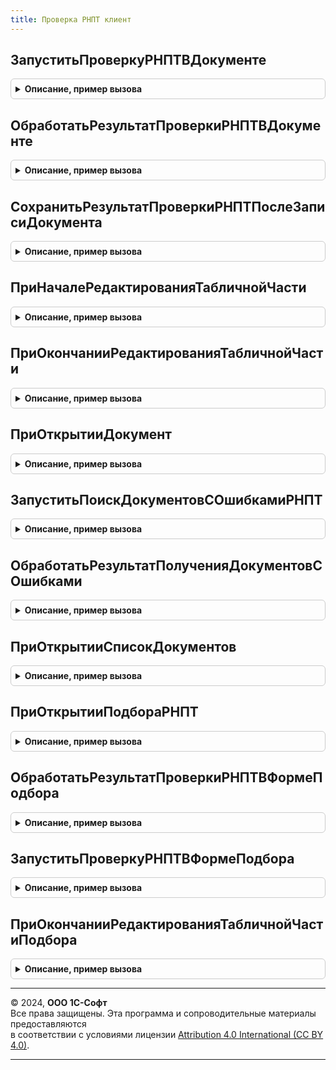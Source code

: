 ```yaml
---
title: Проверка РНПТ клиент
---
```



## ЗапуститьПроверкуРНПТВДокументе
<details style="margin: 1em 0; padding: 0.5em; border: 1px solid #ccc; border-radius: 6px;">

<summary style="font-weight: bold; cursor: pointer;">Описание, пример вызова</summary>

```bsl

// Запускает фоновое задание проверки РНПТ.
//
// Параметры:
//  Форма - ФормаКлиентскогоПриложения - форма документа.
//
Процедура ЗапуститьПроверкуРНПТВДокументе(Форма) Экспорт
```

Пример вызова
```bsl
ПроверкаРНПТКлиент.ЗапуститьПроверкуРНПТВДокументе(Форма) 
```
</details>

## ОбработатьРезультатПроверкиРНПТВДокументе
<details style="margin: 1em 0; padding: 0.5em; border: 1px solid #ccc; border-radius: 6px;">

<summary style="font-weight: bold; cursor: pointer;">Описание, пример вызова</summary>

```bsl

// Проверяет результат выполнения проверки РНПТ и вызывает прорисовку результата на форме в случае если проверка завершена.
//
// Парамеры:
//  Форма - ФормаКлиентскогоПриложения - форма документа.
//
Процедура ОбработатьРезультатПроверкиРНПТВДокументе(Форма) Экспорт
```

Пример вызова
```bsl
ПроверкаРНПТКлиент.ОбработатьРезультатПроверкиРНПТВДокументе(Форма) 
```
</details>

## СохранитьРезультатПроверкиРНПТПослеЗаписиДокумента
<details style="margin: 1em 0; padding: 0.5em; border: 1px solid #ccc; border-radius: 6px;">

<summary style="font-weight: bold; cursor: pointer;">Описание, пример вызова</summary>

```bsl

// Вызывает процедуру сохранения результатов проверки РНПТ документа в регистр.
//
// Парамеры:
//  Форма - ФормаКлиентскогоПриложения - форма документа.
//
Процедура СохранитьРезультатПроверкиРНПТПослеЗаписиДокумента(Форма) Экспорт
```

Пример вызова
```bsl
ПроверкаРНПТКлиент.СохранитьРезультатПроверкиРНПТПослеЗаписиДокумента(Форма) 
```
</details>

## ПриНачалеРедактированияТабличнойЧасти
<details style="margin: 1em 0; padding: 0.5em; border: 1px solid #ccc; border-radius: 6px;">

<summary style="font-weight: bold; cursor: pointer;">Описание, пример вызова</summary>

```bsl

// Устанавливает признак того, что прорисовку документа в части проверки РНПТ нужно отложить,
// что позволяет избежать ошибки сброса редактируемого значения при выводе результатов проверки.
//
// Парамеры:
//  Форма - ФормаКлиентскогоПриложения - форма документа.
//
Процедура ПриНачалеРедактированияТабличнойЧасти(Форма) Экспорт
```

Пример вызова
```bsl
ПроверкаРНПТКлиент.ПриНачалеРедактированияТабличнойЧасти(Форма) 
```
</details>

## ПриОкончанииРедактированияТабличнойЧасти
<details style="margin: 1em 0; padding: 0.5em; border: 1px solid #ccc; border-radius: 6px;">

<summary style="font-weight: bold; cursor: pointer;">Описание, пример вызова</summary>

```bsl

// Вызывает обработку результата проверки РНПТ при изменении табличной части документа.
//
// Парамеры:
//  Форма - ФормаКлиентскогоПриложения - форма документа.
//
Процедура ПриОкончанииРедактированияТабличнойЧасти(Форма) Экспорт
```

Пример вызова
```bsl
ПроверкаРНПТКлиент.ПриОкончанииРедактированияТабличнойЧасти(Форма) 
```
</details>

## ПриОткрытииДокумент
<details style="margin: 1em 0; padding: 0.5em; border: 1px solid #ccc; border-radius: 6px;">

<summary style="font-weight: bold; cursor: pointer;">Описание, пример вызова</summary>

```bsl

// Запускает отложено проверку РНПТ при открытии формы.
//
// Парамеры:
//  Форма - ФормаКлиентскогоПриложения - форма документа.
//
Процедура ПриОткрытииДокумент(Форма) Экспорт
```

Пример вызова
```bsl
ПроверкаРНПТКлиент.ПриОткрытииДокумент(Форма) 
```
</details>

## ЗапуститьПоискДокументовСОшибкамиРНПТ
<details style="margin: 1em 0; padding: 0.5em; border: 1px solid #ccc; border-radius: 6px;">

<summary style="font-weight: bold; cursor: pointer;">Описание, пример вызова</summary>

```bsl

// Запускает фоновое задание по поиску документов с ошибками для формы списка.
//
// Парамеры:
//  Форма - ФормаКлиентскогоПриложения - форма списка документов.
//
Процедура ЗапуститьПоискДокументовСОшибкамиРНПТ(Форма) Экспорт
```

Пример вызова
```bsl
ПроверкаРНПТКлиент.ЗапуститьПоискДокументовСОшибкамиРНПТ(Форма) 
```
</details>

## ОбработатьРезультатПолученияДокументовСОшибками
<details style="margin: 1em 0; padding: 0.5em; border: 1px solid #ccc; border-radius: 6px;">

<summary style="font-weight: bold; cursor: pointer;">Описание, пример вызова</summary>

```bsl

// В случае успешного завершения получения документов с ошибками запускает вывод информации об ошибках на форму.
//
// Парамеры:
//  Форма - ФормаКлиентскогоПриложения - форма списка документов.
//
Процедура ОбработатьРезультатПолученияДокументовСОшибками(Форма) Экспорт
```

Пример вызова
```bsl
ПроверкаРНПТКлиент.ОбработатьРезультатПолученияДокументовСОшибками(Форма) 
```
</details>

## ПриОткрытииСписокДокументов
<details style="margin: 1em 0; padding: 0.5em; border: 1px solid #ccc; border-radius: 6px;">

<summary style="font-weight: bold; cursor: pointer;">Описание, пример вызова</summary>

```bsl

// При открытии формы списка документов запускает поиск документов с ошибками.
//
// Парамеры:
//  Форма - ФормаКлиентскогоПриложения - форма списка документов.
//
Процедура ПриОткрытииСписокДокументов(Форма) Экспорт
```

Пример вызова
```bsl
ПроверкаРНПТКлиент.ПриОткрытииСписокДокументов(Форма) 
```
</details>

## ПриОткрытииПодбораРНПТ
<details style="margin: 1em 0; padding: 0.5em; border: 1px solid #ccc; border-radius: 6px;">

<summary style="font-weight: bold; cursor: pointer;">Описание, пример вызова</summary>

```bsl

// Запускает проверку РНПТ в форме при открытии.
//
// Парамеры:
//  Форма - ФормаКлиентскогоПриложения - форма подбора РНПТ.
//
Процедура ПриОткрытииПодбораРНПТ(Форма) Экспорт
```

Пример вызова
```bsl
ПроверкаРНПТКлиент.ПриОткрытииПодбораРНПТ(Форма) 
```
</details>

## ОбработатьРезультатПроверкиРНПТВФормеПодбора
<details style="margin: 1em 0; padding: 0.5em; border: 1px solid #ccc; border-radius: 6px;">

<summary style="font-weight: bold; cursor: pointer;">Описание, пример вызова</summary>

```bsl

// Обрабатывает результат проверки РНПТ в форме.
//
// Парамеры:
//  Форма - ФормаКлиентскогоПриложения - форма подбора РНПТ.
//  Обработано - Булево - признак того, что была обработка результата.
//
Процедура ОбработатьРезультатПроверкиРНПТВФормеПодбора(Форма, Обработано = Ложь) Экспорт
```

Пример вызова
```bsl
ПроверкаРНПТКлиент.ОбработатьРезультатПроверкиРНПТВФормеПодбора(Форма, Обработано);
```
</details>

## ЗапуститьПроверкуРНПТВФормеПодбора
<details style="margin: 1em 0; padding: 0.5em; border: 1px solid #ccc; border-radius: 6px;">

<summary style="font-weight: bold; cursor: pointer;">Описание, пример вызова</summary>

```bsl

// Запускает фоновое задание проверки РНПТ в форме.
//
// Парамеры:
//  Форма - ФормаКлиентскогоПриложения - форма подбора РНПТ.
//
Процедура ЗапуститьПроверкуРНПТВФормеПодбора(Форма) Экспорт
```

Пример вызова
```bsl
ПроверкаРНПТКлиент.ЗапуститьПроверкуРНПТВФормеПодбора(Форма) 
```
</details>

## ПриОкончанииРедактированияТабличнойЧастиПодбора
<details style="margin: 1em 0; padding: 0.5em; border: 1px solid #ccc; border-radius: 6px;">

<summary style="font-weight: bold; cursor: pointer;">Описание, пример вызова</summary>

```bsl

// Вызывает обработку результата проверки РНПТ при изменении табличной части формы подбора РНПТ.
//
// Парамеры:
//  Форма - ФормаКлиентскогоПриложения - форма подбора РНПТ.
//
Процедура ПриОкончанииРедактированияТабличнойЧастиПодбора(Форма) Экспорт
```

Пример вызова
```bsl
ПроверкаРНПТКлиент.ПриОкончанииРедактированияТабличнойЧастиПодбора(Форма) 
```
</details>

---

© 2024, **ООО 1С-Софт**  
Все права защищены. Эта программа и сопроводительные материалы предоставляются  
в соответствии с условиями лицензии [Attribution 4.0 International (CC BY 4.0)](https://creativecommons.org/licenses/by/4.0/legalcode).

---
